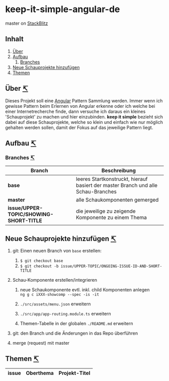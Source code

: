 # keep-it-simple-angular-de

master on [StackBlitz](https://stackblitz.com/github/dele1972/kis-angular-de/tree/master)

<a name="toc"></a>

## Inhalt

1. [Über](#about)
1. [Aufbau](#about)
   1. [Branches](#branches)
1. [Neue Schauprojekte hinzufügen](#newproject)
1. [Themen](#topics)

<a name="structure"></a>

## Über [↸](#toc)

Dieses Projekt soll eine [Angular](https://angular.io/) Pattern Sammlung werden. Immer wenn ich gewisse Pattern beim Erlernen von Angular erkenne oder ich welche bei einer Internetrecherche finde, dann versuche ich daraus ein kleines 'Schauprojekt' zu machen und hier einzubinden. **keep it simple** bezieht sich dabei auf diese Schauprojekte, welche so klein und einfach wie nur möglich gehalten werden sollen, damit der Fokus auf das jeweilige Pattern liegt.

<a name="structure"></a>

## Aufbau [↸](#toc)

<a name="branches"></a>

### Branches [↸](#toc)

Branch | Beschreibung
--- | ---
**base** | leeres Startkonstruckt, hierauf basiert der master Branch und alle Schau-Branches
**master** | alle Schaukomponenten gemerged
**issue/UPPER-TOPIC/SHOWING-SHORT-TITLE** | die jeweilige zu zeigende Komponente zu einem Thema

<a name="newproject"></a>

## Neue Schauprojekte hinzufügen [↸](#toc)

1. git: Einen neuen Branch von `base` erstellen:  
   1. `$ git checkout base`  
   1. `$ git checkout -b issue/UPPER-TOPIC/ONGOING-ISSUE-ID-AND-SHORT-TITLE`

1. Schau-Komponente erstellen/integrieren
   1. neue Schaukomponente evtl. inkl. child Komponenten anlegen  
   `ng g c iXXX-showcomp --spec -is -it`

   1. `./src/assets/menu.json` erweitern
   1. `./src/app/app-routing.module.ts` erweitern
   1. Themen-Tabelle in der globalen `./README.md` erweitern

1. git: den Branch und die Änderungen in das Repo überführen

1. merge (request) mit master

<a name="topics"></a>

## Themen [↸](#toc)

issue | Oberthema | Projekt-Titel  
--- | --- | ---
